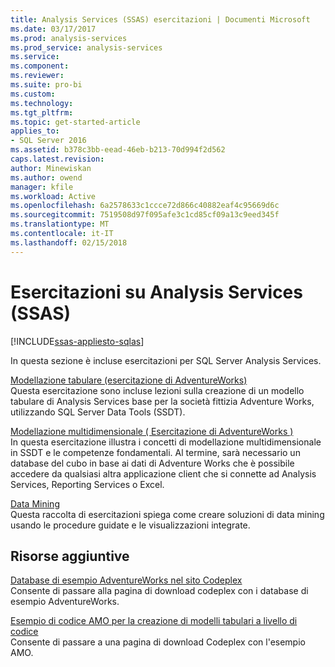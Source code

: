 ```yaml
---
title: Analysis Services (SSAS) esercitazioni | Documenti Microsoft
ms.date: 03/17/2017
ms.prod: analysis-services
ms.prod_service: analysis-services
ms.service: 
ms.component: 
ms.reviewer: 
ms.suite: pro-bi
ms.custom: 
ms.technology: 
ms.tgt_pltfrm: 
ms.topic: get-started-article
applies_to:
- SQL Server 2016
ms.assetid: b378c3bb-eead-46eb-b213-70d994f2d562
caps.latest.revision: 
author: Minewiskan
ms.author: owend
manager: kfile
ms.workload: Active
ms.openlocfilehash: 6a2578633c1ccce72d866c40882eaf4c95669d6c
ms.sourcegitcommit: 7519508d97f095afe3c1cd85cf09a13c9eed345f
ms.translationtype: MT
ms.contentlocale: it-IT
ms.lasthandoff: 02/15/2018
---
```

# <a name="analysis-services-tutorials-ssas"></a>Esercitazioni su Analysis Services (SSAS)
[!INCLUDE[ssas-appliesto-sqlas](../includes/ssas-appliesto-sqlas.md)]

In questa sezione è incluse esercitazioni per SQL Server Analysis Services.  
  
[Modellazione tabulare &#40;esercitazione di AdventureWorks&#41;](../analysis-services/tabular-modeling-adventure-works-tutorial.md)  
Questa esercitazione sono incluse lezioni sulla creazione di un modello tabulare di Analysis Services base per la società fittizia Adventure Works, utilizzando SQL Server Data Tools (SSDT).  
  
[Modellazione multidimensionale &#40; Esercitazione di AdventureWorks &#41;](../analysis-services/multidimensional-modeling-adventure-works-tutorial.md)  
In questa esercitazione illustra i concetti di modellazione multidimensionale in SSDT e le competenze fondamentali. Al termine, sarà necessario un database del cubo in base ai dati di Adventure Works che è possibile accedere da qualsiasi altra applicazione client che si connette ad Analysis Services, Reporting Services o Excel.  
  
[Data Mining](../analysis-services/data-mining-tutorials-analysis-services.md)  
Questa raccolta di esercitazioni spiega come creare soluzioni di data mining usando le procedure guidate e le visualizzazioni integrate.  
  
  
## <a name="additional-resources"></a>Risorse aggiuntive  
[Database di esempio AdventureWorks nel sito Codeplex](http://go.microsoft.com/fwlink/?linkID=335807)  
Consente di passare alla pagina di download codeplex con i database di esempio AdventureWorks.  
  
[Esempio di codice AMO per la creazione di modelli tabulari a livello di codice](http://go.microsoft.com/fwlink/?linkID=221036)  
Consente di passare a una pagina di download Codeplex con l'esempio AMO.  
  
  
  
